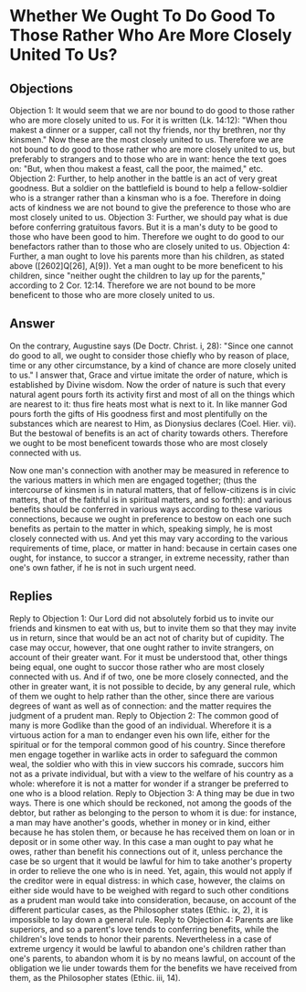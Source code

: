 # Whether We Ought To Do Good To Those Rather Who Are More Closely United To Us?
## Objections
Objection 1: It would seem that we are nor bound to do good to those rather who are more closely united to us. For it is written (Lk. 14:12): "When thou makest a dinner or a supper, call not thy friends, nor thy brethren, nor thy kinsmen." Now these are the most closely united to us. Therefore we are not bound to do good to those rather who are more closely united to us, but preferably to strangers and to those who are in want: hence the text goes on: "But, when thou makest a feast, call the poor, the maimed," etc.
Objection 2: Further, to help another in the battle is an act of very great goodness. But a soldier on the battlefield is bound to help a fellow-soldier who is a stranger rather than a kinsman who is a foe. Therefore in doing acts of kindness we are not bound to give the preference to those who are most closely united to us.
Objection 3: Further, we should pay what is due before conferring gratuitous favors. But it is a man's duty to be good to those who have been good to him. Therefore we ought to do good to our benefactors rather than to those who are closely united to us.
Objection 4: Further, a man ought to love his parents more than his children, as stated above ([2602]Q[26], A[9]). Yet a man ought to be more beneficent to his children, since "neither ought the children to lay up for the parents," according to 2 Cor. 12:14. Therefore we are not bound to be more beneficent to those who are more closely united to us.
## Answer
On the contrary, Augustine says (De Doctr. Christ. i, 28): "Since one cannot do good to all, we ought to consider those chiefly who by reason of place, time or any other circumstance, by a kind of chance are more closely united to us."
I answer that, Grace and virtue imitate the order of nature, which is established by Divine wisdom. Now the order of nature is such that every natural agent pours forth its activity first and most of all on the things which are nearest to it: thus fire heats most what is next to it. In like manner God pours forth the gifts of His goodness first and most plentifully on the substances which are nearest to Him, as Dionysius declares (Coel. Hier. vii). But the bestowal of benefits is an act of charity towards others. Therefore we ought to be most beneficent towards those who are most closely connected with us.

Now one man's connection with another may be measured in reference to the various matters in which men are engaged together; (thus the intercourse of kinsmen is in natural matters, that of fellow-citizens is in civic matters, that of the faithful is in spiritual matters, and so forth): and various benefits should be conferred in various ways according to these various connections, because we ought in preference to bestow on each one such benefits as pertain to the matter in which, speaking simply, he is most closely connected with us. And yet this may vary according to the various requirements of time, place, or matter in hand: because in certain cases one ought, for instance, to succor a stranger, in extreme necessity, rather than one's own father, if he is not in such urgent need.
## Replies
Reply to Objection 1: Our Lord did not absolutely forbid us to invite our friends and kinsmen to eat with us, but to invite them so that they may invite us in return, since that would be an act not of charity but of cupidity. The case may occur, however, that one ought rather to invite strangers, on account of their greater want. For it must be understood that, other things being equal, one ought to succor those rather who are most closely connected with us. And if of two, one be more closely connected, and the other in greater want, it is not possible to decide, by any general rule, which of them we ought to help rather than the other, since there are various degrees of want as well as of connection: and the matter requires the judgment of a prudent man.
Reply to Objection 2: The common good of many is more Godlike than the good of an individual. Wherefore it is a virtuous action for a man to endanger even his own life, either for the spiritual or for the temporal common good of his country. Since therefore men engage together in warlike acts in order to safeguard the common weal, the soldier who with this in view succors his comrade, succors him not as a private individual, but with a view to the welfare of his country as a whole: wherefore it is not a matter for wonder if a stranger be preferred to one who is a blood relation.
Reply to Objection 3: A thing may be due in two ways. There is one which should be reckoned, not among the goods of the debtor, but rather as belonging to the person to whom it is due: for instance, a man may have another's goods, whether in money or in kind, either because he has stolen them, or because he has received them on loan or in deposit or in some other way. In this case a man ought to pay what he owes, rather than benefit his connections out of it, unless perchance the case be so urgent that it would be lawful for him to take another's property in order to relieve the one who is in need. Yet, again, this would not apply if the creditor were in equal distress: in which case, however, the claims on either side would have to be weighed with regard to such other conditions as a prudent man would take into consideration, because, on account of the different particular cases, as the Philosopher states (Ethic. ix, 2), it is impossible to lay down a general rule.
Reply to Objection 4: Parents are like superiors, and so a parent's love tends to conferring benefits, while the children's love tends to honor their parents. Nevertheless in a case of extreme urgency it would be lawful to abandon one's children rather than one's parents, to abandon whom it is by no means lawful, on account of the obligation we lie under towards them for the benefits we have received from them, as the Philosopher states (Ethic. iii, 14).